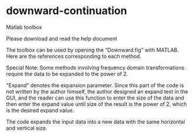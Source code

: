 # downward-continuation
Matlab toolbox 

Please download and read the help document

The toolbox can be used by opening the “Downward.fig” with MATLAB. Here are the references corresponding to each method.

Special Note: Some methods involving frequency domain transformations require the data to be expanded to the power of 2. 

"Expand" denotes the expansion parameter. Since this part of the code is not written by the author himself, 
    the author designed an expand test in the GUI, 
    and the reader can use this function to enter the size of the data and then enter the expand value until size of the result is the power of 2, 
    which is the desired expand value. 
    
The code expands the input data into a new data with the same horizontal and vertical size.
